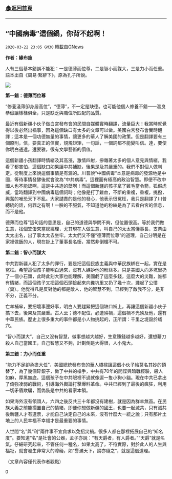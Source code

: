 ###  [:house:返回首頁](https://github.com/ourhimalayas/txt)
---

## “中國病毒”這個鍋，你背不起啊！
`2020-03-22 23:05 GM30` [轉載自GNews](https://gnews.org/zh-hant/148535/)

**作者：緣布施**

人有三個基本錯誤不能犯：一是德薄而位尊，二是智小而謀大，三是力小而任重。語本出自《周易·繫辭下》，原為孔子所說。

![](https://s3-ap-northeast-1.amazonaws.com/news.guo.offload.media/wp-content/uploads/2020/03/22034434/%E9%98%BF%E6%96%AF%E5%A4%A7%E6%B3%95.jpg)

**第一錯：德薄而位尊**

“修養淺薄卻身居高位”，“德薄”，不一定是缺德。也可能他個人修養不錯——溫良恭儉讓樣樣俱全，只是缺乏與職位所匹配的品質。

最近有個新疆小伙子做白宮發布會的民間自媒體實時翻譯，流量巨大！我當時就覺得以後必然出禍事，因為這個缺口有太多的文章可以做。美國白宮發布會實時翻譯；這本是一個功德無量的事情，讓更多的華人了解美國的政策。但是翻譯要有三個原則，信，要真正的信實，規規矩矩，一句話，一個詞都不能變叫信。達，要使你明白通達。還要雅，很有文學藝術的價值。

這個新疆小孩翻譯時情緒及其高漲，激情四射，摻雜著太多的個人意見與情緒，我看了都害怕，這個缺口如果讓中共補缺，後果是及其嚴重的。我們不對個人做判定。從制度上來說這個事情是有漏的。川普說“中國病毒“本意是病毒的發源地是中國，等待事情發酵後就會改為“中共病毒”。這裡面有極高的政治智慧。即便不改中國人也不能認啊，這是中共造的孽啊！而這個新疆的孩子拿了雞毛當令箭，狐假虎威，當時翻譯到中國病毒這個詞時；他像是打了雞血，不斷的重複，重複，挑撥，興奮的唯恐天下不亂。大家譴責的是他的發心，他表示很冤枉，我只是翻譯了川普總統的話，何罪之有啊！一臉的不服氣，不知道他的粉絲是為了去看白宮的信息，而不是他。

德薄而位尊”這句話的意思是，自己的道德與學問不夠，但位置很高。等於我們做生意，找個笨蛋來當總經理，尤其現在人做生意，叫自己的太太當懂事長，支票由太太出名，出了事太太去坐牢。太太們又不懂“德薄而位尊”的道理，自己分明是在家裡做飯的人，現在掛上了董事長名銜，當然非倒楣不可。

**第二錯：智小而謀大**

中共對新疆人犯了太多的罪行，要是把這個民族主義與中華民族綁在一起，實在是冤枉。希望這個孩子能明白過來，沒有人嫉妒他的粉絲多。只是美國人向茅坑里扔了一個小石頭，此時此刻大家也能理解，美國虧了這麼多錢，這麼大的災難，誰都有情緒，而這個孩子又把這個石頭撿起來向糞坑里又扔了幾十次，濺起了公憤（糞）。他覺得凡是反對他的都是敵人，他的智慧不到，已經到了敵我不分，是非不分，正義不分。

亡羊補牢，要把壞事邊好事，明白人要趕緊把這個缺口補上，再讓這個新疆小伙子搞下去，後果及其嚴重。古人云；德不配位，必遭殃禍，這個禍不光殃及他，還有中華民族。歷史上很多重大的事件都是小人物挑起的，正所謂：千里之堤毀於蟻穴。

“智小而謀大”，自己又沒有智慧，做事想越大越好，生意賺錢越多越好，還想藉刀殺人自己當國王，自己智慧又不夠，計劃倒是大得很，人小鬼大。

**第三錯：力小而任重**

“能力不足卻承擔大任”，美國總統發布會的華人橋樑讓這個小伙子給莫名其妙的頂替了，為了幾個碎銀子，做了中共的槍手，中共有70年的間諜與暗戰經驗，殺人如麻，厚黑無底。這個孩子在中共眼裡不過就像逗一隻小狗小貓。現在中共已拿出了倚強凌弱的戰術，引導海外輿論打擊爆料革命。中共已經到了最後的瘋狂，利用一切矛盾欺騙，而偽裝是中共的看家本領。

如果海外沒有領頭人，六四之後反共三十年都沒有建樹，就是因為群羊無首。在民族大義之前能擱置自己的情緒，即便你想做新疆的國王，也要一起滅共，只有滅共後新疆人才有選票，才能自己決定自己的未來，沒有什麼大一統之說；只有那片土地上的人民幸福不幸福才是最重要的事情。

人世間“名”與“利”兩件事不宜貪求以免招災禍。很多人都在那裡拓展自己的“知名度”。要知道“名”是社會的公器，孟子亦說：“有天爵者，有人爵者。”“天爵”就是名氣。仔細研究起來，不管任何一種名，如果太高了，不符實際，對於此人的人生與福祉，就會發生非常大的障礙，如“譽滿天下，謗亦隨之”，就是這個道理。

（文章內容僅代表作者觀點）

0
